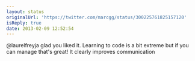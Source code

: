 ```yaml
---
layout: status
originalUrl: 'https://twitter.com/marcgg/status/300225761825157120'
isReply: true
date: 2013-02-09 12:52:54
---
```


@laurelfreyja glad you liked it. Learning to code is a bit extreme but if you can manage that's great! It clearly improves communication
